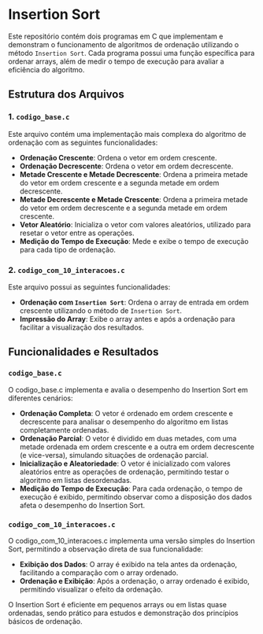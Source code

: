# Insertion Sort

Este repositório contém dois programas em C que implementam e demonstram o funcionamento de algoritmos de ordenação utilizando o método `Insertion Sort`. Cada programa possui uma função específica para ordenar arrays, além de medir o tempo de execução para avaliar a eficiência do algoritmo.

## Estrutura dos Arquivos

### 1. `codigo_base.c`

Este arquivo contém uma implementação mais complexa do algoritmo de ordenação com as seguintes funcionalidades:

- **Ordenação Crescente**: Ordena o vetor em ordem crescente.
- **Ordenação Decrescente**: Ordena o vetor em ordem decrescente.
- **Metade Crescente e Metade Decrescente**: Ordena a primeira metade do vetor em ordem crescente e a segunda metade em ordem decrescente.
- **Metade Decrescente e Metade Crescente**: Ordena a primeira metade do vetor em ordem decrescente e a segunda metade em ordem crescente.
- **Vetor Aleatório**: Inicializa o vetor com valores aleatórios, utilizado para resetar o vetor entre as operações.
- **Medição do Tempo de Execução**: Mede e exibe o tempo de execução para cada tipo de ordenação.

### 2. `codigo_com_10_interacoes.c`

Este arquivo possui as seguintes funcionalidades:

- **Ordenação com `Insertion Sort`**: Ordena o array de entrada em ordem crescente utilizando o método de `Insertion Sort`.
- **Impressão do Array**: Exibe o array antes e após a ordenação para facilitar a visualização dos resultados.

## Funcionalidades e Resultados

### `codigo_base.c`

O codigo_base.c implementa e avalia o desempenho do Insertion Sort em diferentes cenários:

- **Ordenação Completa**: O vetor é ordenado em ordem crescente e decrescente para analisar o desempenho do algoritmo em listas completamente ordenadas.
- **Ordenação Parcial**: O vetor é dividido em duas metades, com uma metade ordenada em ordem crescente e a outra em ordem decrescente (e vice-versa), simulando situações de ordenação parcial.
- **Inicialização e Aleatoriedade**: O vetor é inicializado com valores aleatórios entre as operações de ordenação, permitindo testar o algoritmo em listas desordenadas.
- **Medição do Tempo de Execução**: Para cada ordenação, o tempo de execução é exibido, permitindo observar como a disposição dos dados afeta o desempenho do Insertion Sort.

### `codigo_com_10_interacoes.c`

O codigo_com_10_interacoes.c implementa uma versão simples do Insertion Sort, permitindo a observação direta de sua funcionalidade:

- **Exibição dos Dados**: O array é exibido na tela antes da ordenação, facilitando a comparação com o array ordenado.
- **Ordenação e Exibição**: Após a ordenação, o array ordenado é exibido, permitindo visualizar o efeito da ordenação.

O Insertion Sort é eficiente em pequenos arrays ou em listas quase ordenadas, sendo prático para estudos e demonstração dos princípios básicos de ordenação.
